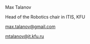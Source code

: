 Max Talanov

Head of the Robotics chair in ITIS, KFU

[max.talanov@gmail.com](mailto:max.talanov@gmail.com)

[mtalanov@it.kfu.ru](mailto:mtalanov@it.kfu.ru)
